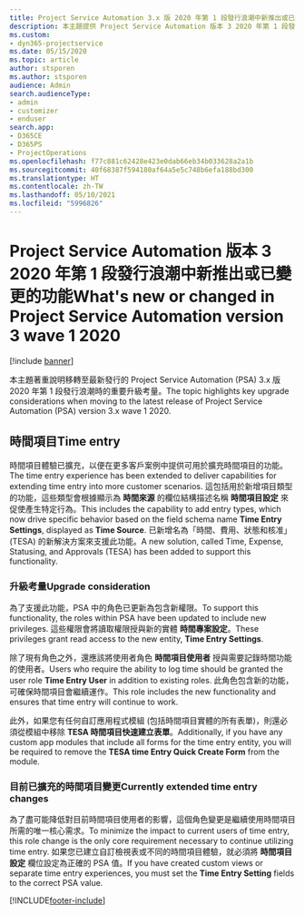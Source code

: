 ```yaml
---
title: Project Service Automation 3.x 版 2020 年第 1 段發行浪潮中新推出或已變更的功能
description: 本主題提供 Project Service Automation 版本 3 2020 年第 1 段發行浪潮中新推出或已變更功能的相關資訊。
ms.custom:
- dyn365-projectservice
ms.date: 05/15/2020
ms.topic: article
author: stsporen
ms.author: stsporen
audience: Admin
search.audienceType:
- admin
- customizer
- enduser
search.app:
- D365CE
- D365PS
- ProjectOperations
ms.openlocfilehash: f77c881c62428e423e0dab66eb34b033628a2a1b
ms.sourcegitcommit: 40f68387f594180af64a5e5c748b6efa188bd300
ms.translationtype: HT
ms.contentlocale: zh-TW
ms.lasthandoff: 05/10/2021
ms.locfileid: "5996826"
---
```

# <a name="whats-new-or-changed-in-project-service-automation-version-3-wave-1-2020"></a><span data-ttu-id="6907e-103">Project Service Automation 版本 3 2020 年第 1 段發行浪潮中新推出或已變更的功能</span><span class="sxs-lookup"><span data-stu-id="6907e-103">What's new or changed in Project Service Automation version 3 wave 1 2020</span></span>

[!include [banner](../includes/psa-now-project-operations.md)]

<span data-ttu-id="6907e-104">本主題著重說明移轉至最新發行的 Project Service Automation (PSA) 3.x 版 2020 年第 1 段發行浪潮時的重要升級考量。</span><span class="sxs-lookup"><span data-stu-id="6907e-104">The topic highlights key upgrade considerations when moving to the latest release of Project Service Automation (PSA) version 3.x wave 1 2020.</span></span>

## <a name="time-entry"></a><span data-ttu-id="6907e-105">時間項目</span><span class="sxs-lookup"><span data-stu-id="6907e-105">Time entry</span></span>
<span data-ttu-id="6907e-106">時間項目體驗已擴充，以便在更多客戶案例中提供可用於擴充時間項目的功能。</span><span class="sxs-lookup"><span data-stu-id="6907e-106">The time entry experience has been extended to deliver capabilities for extending time entry into more customer scenarios.</span></span> <span data-ttu-id="6907e-107">這包括用於新增項目類型的功能，這些類型會根據顯示為 **時間來源** 的欄位結構描述名稱 **時間項目設定** 來促使產生特定行為。</span><span class="sxs-lookup"><span data-stu-id="6907e-107">This includes the capability to add entry types, which now drive specific behavior based on the field schema name **Time Entry Settings**, displayed as **Time Source**.</span></span> <span data-ttu-id="6907e-108">已新增名為「時間、費用、狀態和核准」(TESA) 的新解決方案來支援此功能。</span><span class="sxs-lookup"><span data-stu-id="6907e-108">A new solution, called Time, Expense, Statusing, and Approvals (TESA) has been added to support this functionality.</span></span>

### <a name="upgrade-consideration"></a><span data-ttu-id="6907e-109">升級考量</span><span class="sxs-lookup"><span data-stu-id="6907e-109">Upgrade consideration</span></span>
<span data-ttu-id="6907e-110">為了支援此功能，PSA 中的角色已更新為包含新權限。</span><span class="sxs-lookup"><span data-stu-id="6907e-110">To support this functionality, the roles within PSA have been updated to include new privileges.</span></span> <span data-ttu-id="6907e-111">這些權限會將讀取權限授與新的實體 **時間專案設定**。</span><span class="sxs-lookup"><span data-stu-id="6907e-111">These privileges grant read access to the new entity, **Time Entry Settings**.</span></span>

<span data-ttu-id="6907e-112">除了現有角色之外，還應該將使用者角色 **時間項目使用者** 授與需要記錄時間功能的使用者。</span><span class="sxs-lookup"><span data-stu-id="6907e-112">Users who require the ability to log time should be granted the user role **Time Entry User** in addition to existing roles.</span></span> <span data-ttu-id="6907e-113">此角色包含新的功能，可確保時間項目會繼續運作。</span><span class="sxs-lookup"><span data-stu-id="6907e-113">This role includes the new functionality and ensures that time entry will continue to work.</span></span>

<span data-ttu-id="6907e-114">此外，如果您有任何自訂應用程式模組 (包括時間項目實體的所有表單)，則還必須從模組中移除 **TESA 時間項目快速建立表單**。</span><span class="sxs-lookup"><span data-stu-id="6907e-114">Additionally, if you have any custom app modules that include all forms for the time entry entity, you will be required to remove the **TESA time Entry Quick Create Form** from the module.</span></span>

### <a name="currently-extended-time-entry-changes"></a><span data-ttu-id="6907e-115">目前已擴充的時間項目變更</span><span class="sxs-lookup"><span data-stu-id="6907e-115">Currently extended time entry changes</span></span>
<span data-ttu-id="6907e-116">為了盡可能降低對目前時間項目使用者的影響，這個角色變更是繼續使用時間項目所需的唯一核心需求。</span><span class="sxs-lookup"><span data-stu-id="6907e-116">To minimize the impact to current users of time entry, this role change is the only core requirement necessary to continue utilizing time entry.</span></span> <span data-ttu-id="6907e-117">如果您已建立自訂檢視表或不同的時間項目體驗，就必須將 **時間項目設定** 欄位設定為正確的 PSA 值。</span><span class="sxs-lookup"><span data-stu-id="6907e-117">If you have created custom views or separate time entry experiences, you must set the **Time Entry Setting** fields to the correct PSA value.</span></span>


[!INCLUDE[footer-include](../includes/footer-banner.md)]